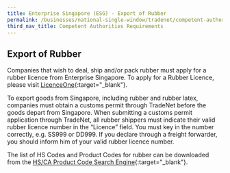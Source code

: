 ```yaml
---
title: Enterprise Singapore (ESG) - Export of Rubber
permalink: /businesses/national-single-window/tradenet/competent-authorities-requirements/esg-rubber/
third_nav_title: Competent Authorities Requirements
---
```

## Export of Rubber

Companies that wish to deal, ship and/or pack rubber must apply for a rubber licence from Enterprise Singapore. To apply for a Rubber Licence, please visit [LicenceOne](https://licence1.business.gov.sg/feportal/web/frontier/home){:target="_blank"}.

To export goods from Singapore, including rubber and rubber latex, companies must obtain a customs permit through TradeNet before the goods depart from Singapore. When submitting a customs permit application through TradeNet, all rubber shippers must indicate their valid rubber licence number in the “Licence” field. You must key in the number correctly, e.g. SS999 or DD999. If you declare through a freight forwarder, you should inform him of your valid rubber licence number.

The list of HS Codes and Product Codes for rubber can be downloaded from the [HS/CA Product Code Search Engine](https://www.tradenet.gov.sg/tradenet/portlets/search/searchHSCA/searchInitHSCA.do){:target="_blank"}.